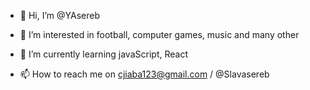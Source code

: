 - 👋 Hi, I’m @YAsereb
- 👀 I’m interested in football, computer games, music and many other
- 🌱 I’m currently learning javaScript, React

- 📫 How to reach me on  cjiaba123@gmail.com / @Slavasereb

<!---
YAsereb/YAsereb is a ✨ special ✨ repository because its `README.md` (this file) appears on your GitHub profile.
You can click the Preview link to take a look at your changes.
--->
